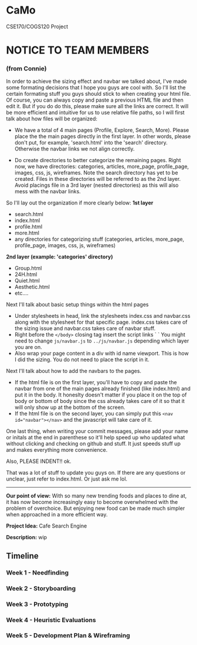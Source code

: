 # CaMo
CSE170/COGS120 Project


# NOTICE TO TEAM MEMBERS
### (from Connie)
In order to achieve the sizing effect and navbar we talked about, I've made some formating decisions 
that I hope you guys are cool with. So I'll list the certain formating stuff you guys should stick to 
when creating your html file. Of course, you can always copy and paste a previous HTML file and then 
edit it. But if you do do this, please make sure all the links are correct. It will be more efficient
and intuitive for us to use relative file paths, so I will first talk about how files will be organized:

* We have a total of 4 main pages (Profile, Explore, Search, More). Please place the the main pages directly
in the first layer. In other words, please don't put, for example, 'search.html' into the 'search' directory. Otherwise
the navbar links we not align correctly.

* Do create directories to better categorize the remaining pages. Right now, we have directories: categories, articles,
more_page, profile_page, images, css, js, wireframes. Note the search directory has yet to be created.
Files in these directories will be referred to as the 2nd layer. Avoid placings file in a 3rd layer (nested directories)
as this will also mess with the navbar links.

So I'll lay out the organization if more clearly below:
<b>1st layer</b>
* search.html
* index.html
* profile.html
* more.html
* any directories for categorizing stuff (categories, articles, more_page, profile_page, images, 
css, js, wireframes)

<b>2nd layer (example: 'categories' directory)</b>
* Group.html
* 24H.html
* Quiet.html
* Aesthetic.html
* etc....

Next I'll talk about basic setup things within the html pages
* Under stylesheets in head, link the stylesheets index.css and navbar.css along with the stylesheet for that specific
page. index.css takes care of the sizing issue and navbar.css takes care of navbar stuff.
* Right before the `</body>` closing tag insert the script links 
    `<!-- Load Scripts-->
    <script src="https://code.jquery.com/jquery.js"></script>
    <script src="js/navbar.js"></script>`
   You might need to change `js/navbar.js` to `../js/navbar.js` depending which layer you are on.
* Also wrap your page content in a div with id name viewport. This is how I did the sizing. You do not need to place the
script in it. 

Next I'll talk about how to add the navbars to the pages. 
* If the html file is on the first layer, you'll have
to copy and paste the navbar from one of the main pages already finished (like index.html) and put it in the body.
It honeslty doesn't matter if you place it on the top of body or bottom of body since the css already takes care of it
so that it will only show up at the bottom of the screen.
* If the html file is on the second layer, you can simply put this `<nav id="navbar"></nav>` and the javascript
will take care of it.

One last thing, when writing your commit messages, please add your name or initals at the end in parenthese so it'll
help speed up who updated what without clicking and checking on github and stuff. It just speeds stuff up and makes
everything more convenience. 

Also, PLEASE INDENT!! ok. 

That was a lot of stuff to update you guys on. If there are any questions or unclear, just refer to index.html. 
Or just ask me lol.

-------------------------------------------------------------------------------------------------------


<b>Our point of view:</b> With so many new trending foods and places to dine at, it has 
now become increasingly easy to become overwhelmed with the problem of overchoice. 
But enjoying new food can be made much simpler when approached in a more efficient way.

<b>Project Idea:</b> Cafe Search Engine

<b>Description:</b> wip

## Timeline
### Week 1 - Needfinding
### Week 2 - Storyboarding
### Week 3 - Prototyping
### Week 4 - Heuristic Evaluations
### Week 5 - Development Plan & Wireframing


